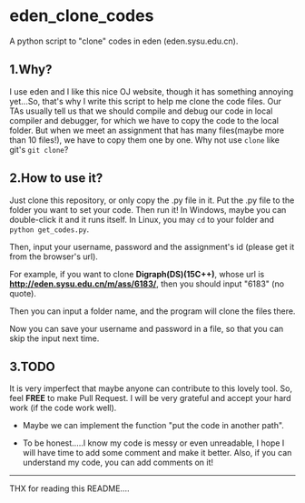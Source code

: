 # eden_clone_codes
A python script to "clone" codes in eden (eden.sysu.edu.cn).

## 1.Why?
I use eden and I like this nice OJ website, though it has something annoying yet...So, that's why I write this script to help me clone the code files.
Our TAs usually tell us that we should compile and debug our code in local compiler and debugger, for which we have to copy the code to the local folder. But when we meet an assignment that has many files(maybe more than 10 files!), we have to copy them one by one.
Why not use ```clone``` like git's ```git clone```?

## 2.How to use it?
Just clone this repository, or only copy the .py file in it. Put the .py file to the folder you want to set your code.
Then run it!
In Windows, maybe you can double-click it and it runs itself.
In Linux, you may ```cd``` to your folder and ```python get_codes.py```.

Then, input your username, password and the assignment's id (please get it from the browser's url).

For example, if you want to clone **Digraph(DS)(15C++)**, whose url is **http://eden.sysu.edu.cn/m/ass/6183/**, then you should input "6183" (no quote).

Then you can input a folder name, and the program will clone the files there.

Now you can save your username and password in a file, so that you can skip the input next time.


## 3.TODO
It is very imperfect that maybe anyone can contribute to this lovely tool. So, feel **FREE** to make Pull Request. I will be very grateful and accept your hard work (if the code work well).

* Maybe we can implement the function "put the code in another path".

* To be honest.....I know my code is messy or even unreadable, I hope I will have time to add some comment and make it better. Also, if you can understand my code, you can add comments on it!

---

THX for reading this README....